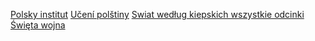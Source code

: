 [Polsky institut](https://instytutpolski.pl/praha/polstina/)
[Učení polštiny](https://www.loecsen.com/cs/naucitse-pol%C5%A1tina)
[Swiat według kiepskich wszystkie odcinki](https://raw.githack.com/bedjan/openbox/main/swk.html)
[Święta wojna](https://www.youtube.com/channel/UCPxNF1dGMFrXh6b4erXkhiQ/videos?view=0&sort=da&flow=grid)
